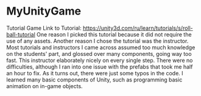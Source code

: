 # MyUnityGame
Tutorial Game
Link to Tutorial: https://unity3d.com/ru/learn/tutorials/s/roll-ball-tutorial
One reason I picked this tutorial because it did not require the use of any assets. Another reason I chose the tutorial was the instructor. Most tutorials and instructors I came across assumed too much knowledge on the students' part, and glossed over many components, going way too fast. This instructor elaborately nicely on every single step.
There were no difficulties, although I ran into one issue with the prefabs that took me half an hour to fix. As it turns out, there were just some typos in the code. 
I learned many basic components of Unity, such as programming basic animation on in-game objects.
